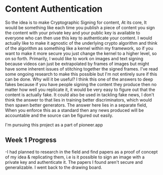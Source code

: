 # Content Authentication
So the idea is to make Cryptographic Signing for content, At its core, It would be something like each time you publish a piece of content you sign the content with your private key and your public key is available to everyone who can then use this key to authenticate your content. I would actually like to make it agnostic of the underlying crypto algorithm and think of the algorithm as something like a kernel within my framework, so if you want to make it more secure you just change the kernel to a higher level, so on so forth.
Primarily, I would like to work on images and text signing because videos can just be extrapolated by frames of images but might have some inherent issues of stitching together the signed frames. I've read some ongoing research to make this possible but I'm not entirely sure if this can be done. 
Why will it be useful? I think this one of the answers to deep fakes because if you have people signing the content they produce then no matter how well you replicate it, it would be very easy to figure out that the content is actually fake. It could also be used in tackling fake news, I don't think the answer to that lies in training better discriminators, which would then spawn better generators. The answer here lies in a separate field, When you enforce this as a standard then any news produced will be accountable and the source can be figured out easily. 


I'm pursuing this project as a part of pioneer.app

## Week 1 Progress
-I had planned to research in the field and find papers as a proof of concept of my idea & replicating them, i.e is it possible to sign an image with a private key and authenticate it. The papers I found aren't secure and generalizable. I went back to the drawing board.

